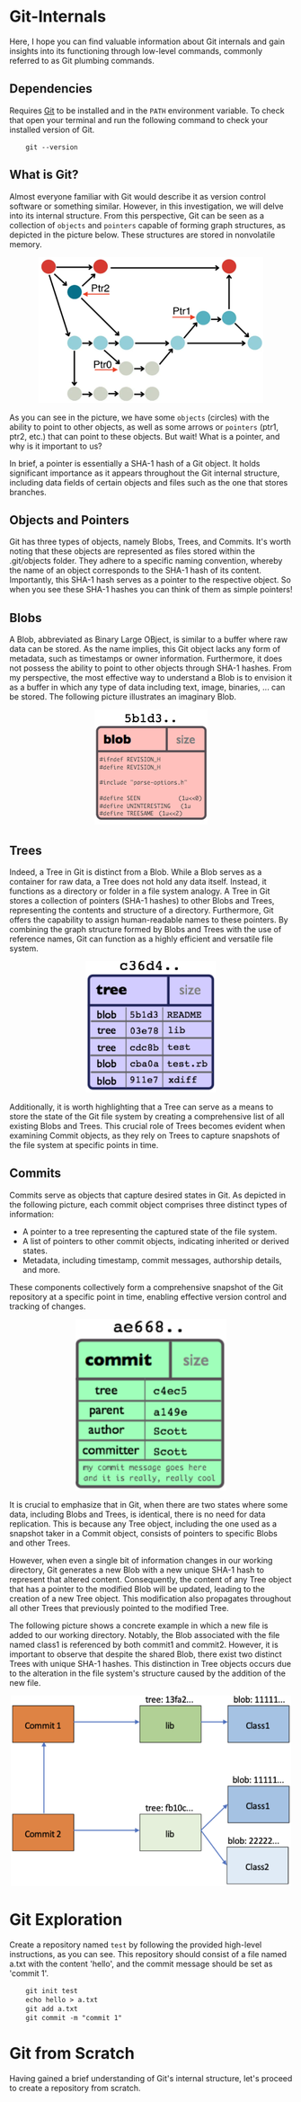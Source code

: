 # Git-Internals
Here, I hope you can find valuable information about Git internals and gain insights into its functioning through low-level commands, commonly referred to as Git plumbing commands. 

## Dependencies
Requires [Git](https://git-scm.com/) to be installed and in the `PATH` environment variable. To check that open your terminal and run the following command to check your installed version of Git.

````
    git --version
````
## What is Git?
Almost everyone familiar with Git would describe it as version control software or something similar. However, in this investigation, we will delve into its internal structure. From this perspective, Git can be seen as a collection of `objects` and `pointers` capable of forming graph structures, as depicted in the picture below. These structures are stored in nonvolatile memory.

<p align="center">
    <img src="graph.png" width="400" height="260" title="Graph structure of Git objects" >
</p>

As you can see in the picture, we have some `objects` (circles) with the ability to point to other objects, as well as some arrows or `pointers` (ptr1, ptr2, etc.) that can point to these objects. But wait! What is a pointer, and why is it important to us?

In brief, a pointer is essentially a SHA-1 hash of a Git object. It holds significant importance as it appears throughout the Git internal structure, including data fields of certain objects and files such as the one that stores branches.

## Objects and Pointers
Git has three types of objects, namely Blobs, Trees, and Commits. It's worth noting that these objects are represented as files stored within the .git/objects folder. They adhere to a specific naming convention, whereby the name of an object corresponds to the SHA-1 hash of its content. Importantly, this SHA-1 hash serves as a pointer to the respective object. So when you see these SHA-1 hashes you can think of them as simple pointers!

## Blobs
A Blob, abbreviated as Binary Large OBject, is similar to a buffer where raw data can be stored. As the name implies, this Git object lacks any form of metadata, such as timestamps or owner information. Furthermore, it does not possess the ability to point to other objects through SHA-1 hashes. From my perspective, the most effective way to understand a Blob is to envision it as a buffer in which any type of data including text, image, binaries, ... can be stored. The following picture illustrates an imaginary Blob.

<p align="center">
    <img src="blob.png" title="Blob" >
</p>

## Trees
Indeed, a Tree in Git is distinct from a Blob. While a Blob serves as a container for raw data, a Tree does not hold any data itself. Instead, it functions as a directory or folder in a file system analogy. A Tree in Git stores a collection of pointers (SHA-1 hashes) to other Blobs and Trees, representing the contents and structure of a directory.
Furthermore, Git offers the capability to assign human-readable names to these pointers. By combining the graph structure formed by Blobs and Trees with the use of reference names, Git can function as a highly efficient and versatile file system.

<p align="center">
    <img src="tree.png" title="Blob" >
</p>

Additionally, it is worth highlighting that a Tree can serve as a means to store the state of the Git file system by creating a comprehensive list of all existing Blobs and Trees. This crucial role of Trees becomes evident when examining Commit objects, as they rely on Trees to capture snapshots of the file system at specific points in time.

## Commits
Commits serve as objects that capture desired states in Git. As depicted in the following picture, each commit object comprises three distinct types of information:

- A pointer to a tree representing the captured state of the file system.
- A list of pointers to other commit objects, indicating inherited or derived states.
- Metadata, including timestamp, commit messages, authorship details, and more.
  
These components collectively form a comprehensive snapshot of the Git repository at a specific point in time, enabling effective version control and tracking of changes.

<p align="center">
    <img src="commit.png" title="Commit" >
</p>

It is crucial to emphasize that in Git, when there are two states where some data, including Blobs and Trees, is identical, there is no need for data replication. This is because any Tree object, including the one used as a snapshot taker in a Commit object, consists of pointers to specific Blobs and other Trees.

However, when even a single bit of information changes in our working directory, Git generates a new Blob with a new unique SHA-1 hash to represent that altered content. Consequently, the content of any Tree object that has a pointer to the modified Blob will be updated, leading to the creation of a new Tree object. This modification also propagates throughout all other Trees that previously pointed to the modified Tree. 

The following picture shows a concrete example in which a new file is added to our working directory. Notably, the Blob associated with the file named class1 is referenced by both commit1 and commit2. However, it is important to observe that despite the shared Blob, there exist two distinct Trees with unique SHA-1 hashes. This distinction in Tree objects occurs due to the alteration in the file system's structure caused by the addition of the new file.

<p align="center">
    <img src="example.png" width="500" height="340" title="Commit" >
</p>

# Git Exploration

Create a repository named `test` by following the provided high-level instructions, as you can see. This repository should consist of a file named a.txt with the content 'hello', and the commit message should be set as 'commit 1'.

````
    git init test
    echo hello > a.txt
    git add a.txt
    git commit -m "commit 1"
````
# Git from Scratch

Having gained a brief understanding of Git's internal structure, let's proceed to create a repository from scratch.
